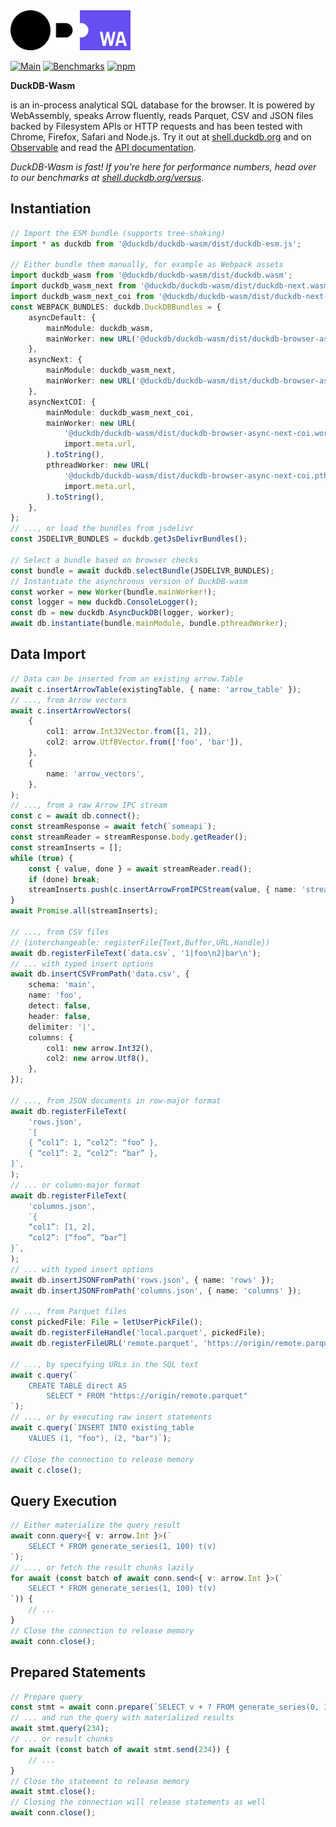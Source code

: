 <img src="https://github.com/duckdb/duckdb-wasm/blob/447dd9fc3c4f969b2e1d1379f95331e27d622e05/misc/duckdb_wasm.svg" height="64">

[![Main](https://github.com/duckdb/duckdb-wasm/actions/workflows/main.yml/badge.svg)](https://github.com/duckdb/duckdb-wasm/actions/workflows/main.yml)
[![Benchmarks](https://github.com/duckdb/duckdb-wasm/actions/workflows/benchmarks.yml/badge.svg)](https://github.com/duckdb/duckdb-wasm/actions/workflows/benchmarks.yml)
[![npm](https://img.shields.io/npm/v/@duckdb/duckdb-wasm?logo=npm)](https://www.npmjs.com/package/@duckdb/duckdb-wasm/v/latest)

**DuckDB-Wasm**

is an in-process analytical SQL database for the browser. It is powered by WebAssembly, speaks Arrow fluently, reads Parquet, CSV and JSON files backed by Filesystem APIs or HTTP requests and has been tested with Chrome, Firefox, Safari and Node.js. Try it out at [shell.duckdb.org](https://shell.duckdb.org) and on [Observable](https://observablehq.com/@cmudig/duckdb) and read the [API documentation](https://shell.duckdb.org/docs/modules/index.html).

_DuckDB-Wasm is fast! If you're here for performance numbers, head over to our benchmarks at [shell.duckdb.org/versus](https://shell.duckdb.org/versus)._

## Instantiation

```ts
// Import the ESM bundle (supports tree-shaking)
import * as duckdb from '@duckdb/duckdb-wasm/dist/duckdb-esm.js';

// Either bundle them manually, for example as Webpack assets
import duckdb_wasm from '@duckdb/duckdb-wasm/dist/duckdb.wasm';
import duckdb_wasm_next from '@duckdb/duckdb-wasm/dist/duckdb-next.wasm';
import duckdb_wasm_next_coi from '@duckdb/duckdb-wasm/dist/duckdb-next-coi.wasm';
const WEBPACK_BUNDLES: duckdb.DuckDBBundles = {
    asyncDefault: {
        mainModule: duckdb_wasm,
        mainWorker: new URL('@duckdb/duckdb-wasm/dist/duckdb-browser-async.worker.js', import.meta.url).toString(),
    },
    asyncNext: {
        mainModule: duckdb_wasm_next,
        mainWorker: new URL('@duckdb/duckdb-wasm/dist/duckdb-browser-async-next.worker.js', import.meta.url).toString(),
    },
    asyncNextCOI: {
        mainModule: duckdb_wasm_next_coi,
        mainWorker: new URL(
            '@duckdb/duckdb-wasm/dist/duckdb-browser-async-next-coi.worker.js',
            import.meta.url,
        ).toString(),
        pthreadWorker: new URL(
            '@duckdb/duckdb-wasm/dist/duckdb-browser-async-next-coi.pthread.worker.js',
            import.meta.url,
        ).toString(),
    },
};
// ..., or load the bundles from jsdelivr
const JSDELIVR_BUNDLES = duckdb.getJsDelivrBundles();

// Select a bundle based on browser checks
const bundle = await duckdb.selectBundle(JSDELIVR_BUNDLES);
// Instantiate the asynchronus version of DuckDB-wasm
const worker = new Worker(bundle.mainWorker!);
const logger = new duckdb.ConsoleLogger();
const db = new duckdb.AsyncDuckDB(logger, worker);
await db.instantiate(bundle.mainModule, bundle.pthreadWorker);
```

## Data Import

```ts
// Data can be inserted from an existing arrow.Table
await c.insertArrowTable(existingTable, { name: 'arrow_table' });
// ..., from Arrow vectors
await c.insertArrowVectors(
    {
        col1: arrow.Int32Vector.from([1, 2]),
        col2: arrow.Utf8Vector.from(['foo', 'bar']),
    },
    {
        name: 'arrow_vectors',
    },
);
// ..., from a raw Arrow IPC stream
const c = await db.connect();
const streamResponse = await fetch(`someapi`);
const streamReader = streamResponse.body.getReader();
const streamInserts = [];
while (true) {
    const { value, done } = await streamReader.read();
    if (done) break;
    streamInserts.push(c.insertArrowFromIPCStream(value, { name: 'streamed' }));
}
await Promise.all(streamInserts);

// ..., from CSV files
// (interchangeable: registerFile{Text,Buffer,URL,Handle})
await db.registerFileText(`data.csv`, '1|foo\n2|bar\n');
// ... with typed insert options
await db.insertCSVFromPath('data.csv', {
    schema: 'main',
    name: 'foo',
    detect: false,
    header: false,
    delimiter: '|',
    columns: {
        col1: new arrow.Int32(),
        col2: new arrow.Utf8(),
    },
});

// ..., from JSON documents in row-major format
await db.registerFileText(
    'rows.json',
    `[
    { “col1”: 1, “col2”: “foo” },
    { “col1”: 2, “col2”: “bar” },
]`,
);
// ... or column-major format
await db.registerFileText(
    'columns.json',
    `{
    “col1”: [1, 2],
    “col2”: [“foo”, “bar”]
}`,
);
// ... with typed insert options
await db.insertJSONFromPath('rows.json', { name: 'rows' });
await db.insertJSONFromPath('columns.json', { name: 'columns' });

// ..., from Parquet files
const pickedFile: File = letUserPickFile();
await db.registerFileHandle('local.parquet', pickedFile);
await db.registerFileURL('remote.parquet', 'https://origin/remote.parquet');

// ..., by specifying URLs in the SQL text
await c.query(`
    CREATE TABLE direct AS
        SELECT * FROM "https://origin/remote.parquet"
`);
// ..., or by executing raw insert statements
await c.query(`INSERT INTO existing_table
    VALUES (1, "foo"), (2, "bar")`);

// Close the connection to release memory
await c.close();
```

## Query Execution

```ts
// Either materialize the query result
await conn.query<{ v: arrow.Int }>(`
    SELECT * FROM generate_series(1, 100) t(v)
`);
// ..., or fetch the result chunks lazily
for await (const batch of await conn.send<{ v: arrow.Int }>(`
    SELECT * FROM generate_series(1, 100) t(v)
`)) {
    // ...
}
// Close the connection to release memory
await conn.close();
```

## Prepared Statements

```ts
// Prepare query
const stmt = await conn.prepare(`SELECT v + ? FROM generate_series(0, 10000) as t(v);`);
// ... and run the query with materialized results
await stmt.query(234);
// ... or result chunks
for await (const batch of await stmt.send(234)) {
    // ...
}
// Close the statement to release memory
await stmt.close();
// Closing the connection will release statements as well
await conn.close();
```
